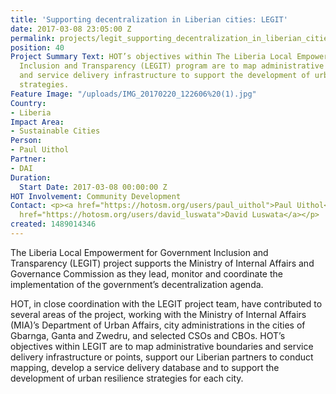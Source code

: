```yaml
---
title: 'Supporting decentralization in Liberian cities: LEGIT'
date: 2017-03-08 23:05:00 Z
permalink: projects/legit_supporting_decentralization_in_liberian_cities
position: 40
Project Summary Text: HOT’s objectives within The Liberia Local Empowerment for Government
  Inclusion and Transparency (LEGIT) program are to map administrative boundaries
  and service delivery infrastructure to support the development of urban resilience
  strategies.
Feature Image: "/uploads/IMG_20170220_122606%20(1).jpg"
Country:
- Liberia
Impact Area:
- Sustainable Cities
Person:
- Paul Uithol
Partner:
- DAI
Duration:
  Start Date: 2017-03-08 00:00:00 Z
HOT Involvement: Community Development
Contact: <p><a href="https://hotosm.org/users/paul_uithol">Paul Uithol</a></p><p><a
  href="https://hotosm.org/users/david_luswata">David Luswata</a></p>
created: 1489014346
---
```


The Liberia Local Empowerment for Government Inclusion and Transparency (LEGIT) project supports the Ministry of Internal Affairs and Governance Commission as they lead, monitor and coordinate the implementation of the government’s decentralization agenda.

HOT, in close coordination with the LEGIT project team, have contributed to several areas of the project, working with the Ministry of Internal Affairs (MIA)’s Department of Urban Affairs, city administrations in the cities of Gbarnga, Ganta and Zwedru, and selected CSOs and CBOs. HOT’s objectives within LEGIT are to map administrative boundaries and service delivery infrastructure or points, support our Liberian partners to conduct mapping, develop a service delivery database and to support the development of urban resilience strategies for each city.